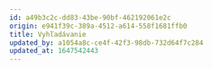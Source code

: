 ```yaml
---
id: a49b3c2c-dd83-43be-90bf-462192061e2c
origin: e941f39c-389a-4512-a614-558f1681ffb0
title: Vyhľadávanie
updated_by: a1054a8c-ce4f-42f3-98db-732d64f7c284
updated_at: 1647542443
---
```

